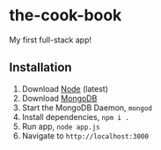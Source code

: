 # the-cook-book
My first full-stack app! 

## Installation

1. Download [Node](https://nodejs.org/en/download/) (latest)
1. Download [MongoDB](https://www.mongodb.com/try/download/community)
1. Start the MongoDB Daemon, `mongod`
1. Install dependencies, `npm i .`
1. Run app, `node app.js`
1. Navigate to `http://localhost:3000`
